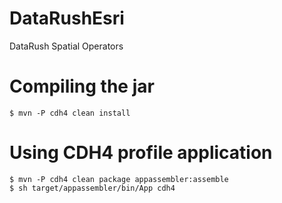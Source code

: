 DataRushEsri
============

DataRush Spatial Operators

# Compiling the jar

    $ mvn -P cdh4 clean install

# Using CDH4 profile application

    $ mvn -P cdh4 clean package appassembler:assemble
    $ sh target/appassembler/bin/App cdh4
